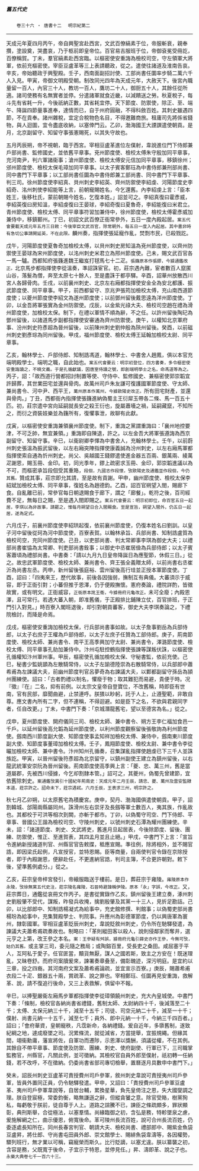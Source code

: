 

##### 舊五代史
　　`卷三十六 ‧ 唐書十二`
　`明宗紀第二`

* * *

天成元年夏四月丙午，帝自興聖宮赴西宮，文武百僚縞素于位，帝服斬衰，親奉攢，塗設奠，哭盡哀，乃于柩前即皇帝位。百官易吉服班于位，帝御袞冕受冊訖，百僚稱賀。丁未，羣官縞素赴西宮臨。以樞密使安重誨為檢校司空，守左領軍大將軍，依前充樞密使。宰臣豆盧革等三上表請聽政，從之。遣使往諸道及淮南告哀。辛亥，帝始聽政于興聖殿。壬子，西南面副招討使、工部尚書任圜率步騎二萬六千人入見。甲寅，帝御文明殿受朝。制改同光四年為天成元年，大赦天下。後宮內職量留一百人，內官三十人，教坊一百人，鷹坊二十人，御厨五十人，其餘任從所適。諸司使務有名無實者並停。分遣諸軍就食近畿，以減饋送之勞。秋夏稅子，每斗先有省耗一升，今後祇納正數，其省耗宜停。天下節度、防禦使，除正、至、端午、降誕四節量事進奉，達情而已，自于州府圓融，不得科斂百姓。其刺史雖遇四節，不在貢奉。諸州雜稅，宜定合稅物色名目，不得邀難商旅。租庸司先將係省錢物，與人迴圖，宜令盡底收納，以塞倖門云。乙卯，渤海國王大諲譔遣使朝貢。是月，北京副留守、知留守事張憲賜死，以其失守故也。

五月丙辰朔，帝不視朝，臨于西宮。宰相豆盧革進位左僕射，韋說進位門下侍郎兼戶部尚書、監修國史，並依舊平章事。兗州節度使、檢校太傅朱守殷加同平章事，充河南尹，判六軍諸衞事；滄州節度使、檢校太傅安元信加同平章事，移鎮徐州；邠州節度使、檢校太保毛璋加同平章事。以太子賓客鄭珏為中書侍郎兼刑部尚書、同中書門下平章事；以工部尚書任圜為中書侍郎兼工部尚書、同中書門下平章事、判三司。徐州節度使李紹真、貝州刺史李紹英、齊州防禦使李紹虔、河陽節度史李紹奇、洺州刺使李紹能等上言，前朝寵賜姓名，今乞還舊。內李紹虔上言：「臣本姓王，後移杜氏，蒙前朝賜今姓名，乞復本姓。」詔並可之。李紹真復曰霍彥威，李紹英復曰房知溫，李紹虔復曰王晏球，李紹奇復曰夏魯奇，李紹能復曰米君立。青州節度使、檢校太傅、同平章事符習加兼侍中，徐州節度使，檢校太傅霍彥威加兼侍中，移鎮鄆州。丁巳，初詔文武百僚正衙常參外，五日一度內殿起居。`案五代會要載天成元年五月三日敕：今後宰臣文武百官，除常朝外，每五日一度入內起居。其中書非時有急切公事請開延英，不在此限。`麟州奏，指揮使張延寵作亂，焚剽市民，已殺戮訖。

戊午，河陽節度使夏魯奇加檢校太傅，以貝州刺史房知溫為兗州節度使，以齊州防禦使王晏球為宋州節度使，以洺州刺史米君立為邢州節度使。己未，賜文武百官各一馬一驢。西都知府張籛進魏王繼岌打毬馬七十二疋。`張籛原本作張鏐，今據通鑑改正。`北京馬步都指揮使李從溫奏，準詔誅宦官。初，莊宗遇內難，宦者數百人竄匿山谷，落髮為僧，奔至太原七十餘人，至是盡誅于都亭驛。辛酉，詔華州放散西川宮人各歸骨肉。壬戌，以前襄州刺史、北京左右廂都指揮使安金全為安北都護、振武節度使、同平章事。甲子，前西都留守、京兆尹張筠加檢校太傅，充山南西道節度使；以夔州節度使李紹文為遂州節度使；以前鄧州留後戴思遠為洋州節度使。丁卯，以金吾將軍張實為金州防禦使。戊辰，以金紫光祿大夫、檢校司空趙在禮為滑州節度使，加檢校太保。制下，在禮以軍情不順為辭，不之任。以許州留後陶玘為鄧州留後，以諸道馬步副都指揮使安審通為齊州防禦使。庚午，以權知北京軍府事、汾州刺史符彥超為晉州留後，以前陳州刺史劉仲殷為陝州留後。癸酉，以前磁州刺史劉彥琮為同州留後。甲戌，福州節度使、檢校太傅王延翰加檢校太尉、同平章事。

乙亥，翰林學士、戶部侍郎、知制誥馮道，翰林學士、中書舍人趙鳳，俱以本官充端明殿學士。端明之職，自此始也。`案五代會要云：明宗初登位，四方書奏，多令樞密使安重誨讀之，不曉文義。于是孔循獻議，因唐室侍讀之號，即創端明學士之名，命馮道等為之。`丙子，詔：「故西道行營都招討制置等使、守侍中、監修國史、兼樞密使郭崇韜宜許歸葬，其世業田宅並還與骨肉。故萬州司戶朱友謙可復護國軍節度使、守太師、兼尚書令、河中尹、西平王，`萬州原本作萭州，今據歐陽史改正。`所有田宅財產，並還與骨肉。」丁丑，西都衙內指揮使張籛進納偽蜀主王衍犀玉帶各二條、馬一百五十匹。初，莊宗遣中宮向延嗣就長安之殺王衍也，旋屬蕭墻之禍，延嗣藏竄，不知所之，而衍之資裝妓樂並為籛所有，復懼事泄，故聊有此獻。

戊寅，以樞密使安重誨兼領襄州節度使。制下，重誨之黨謂重誨曰：「襄州地控要津，不可乏帥，無宜兼領。」重誨即自陳退，許之。以左金吾大將軍張遵誨為西京副留守、知留守事。辛巳，以衞尉卿李懌為中書舍人，充翰林學士。壬午，以前蔚州刺史張溫為振武留後，以左右廂突陣指揮使康義誠為汾州刺史，以左右廂馬軍都指揮使索自通為忻州刺史。尚父、吳越國王錢鏐遣使進金器五百兩、銀萬兩、綾萬疋謝恩，賜玉冊、金印。初，同光季年，鏐上疏密求玉冊、金印，郭崇韜進議以為不可，而樞密承旨段佪受其重賂，`段佪，九國志作段懷，攷歐陽史及通鑑並作段佪，今仍其舊。`贊成其事，莊宗即允其請，至是故有貢謝。甲申，幽州節度使、檢校太保李紹斌加檢校太傅、同平章事，復姓名為趙德鈞。乙酉，詔百官朔望入閤，賜廊下食。自亂離已前，常參官每日朝退賜食于廊下，謂之「廊餐」。乾符之後，百司經費不足，無每日之賜，至是遇入閤即賜之。`案五代會要云：明宗初即位，命百官五日一起居，李琪以為非故事，請罷之，惟每月朔望日合入閤賜食。至是宣旨，朔望入閤外，仍五日一起居，遂為定式。`

六月戊子，前襄州節度使李紹珙起復，依前襄州節度使，仍復本姓名曰劉訓。以皇子河中留後從珂為河中節度使，百寮表賀。以翰林承旨、兵部尚書、知制誥盧質為檢校司空，充同州節度使。己丑，以吏部尚書、判太常卿事李琪為御史大夫；以禮部尚書崔恊為太常卿、判吏部尚書銓事；以御史中丞崔居儉為兵部侍郎；以太子賓客蕭頃為禮部尚書。中書奏：「請以九月九日皇帝降誕日為應聖節，休假三日。」從之。故忠武軍節度使、檢校太師、兼尚書令、齊王張全義贈太師，以前尚書右丞崔沂為尚書左丞。丙申，新州留後張庭裕、雲州留後高行珪並正授本軍節度使。丁酉，詔曰：「四夷來王，歷代故事，前後各因強弱，撫制互有典儀。大蕃須示于威容，即于正衙引對；小蕃但推于恩澤，仍于便殿撫懷。憲府奏論，禮院詳酌，皆徵故實，或有明文。正衙威容，`正衙原本訛王衞，今據冊府元龜改正。`未可全廢；內殿恩澤，且可常行。若遇大蕃入朝，即准舊儀，于正殿排比鋪陳立仗，百官排班，于正門引入對見。」時百寮入閣班退後，却引對朝貢蕃客，御史大夫李琪奏論之，下禮院檢討，而降是命焉。

戊戌，樞密使安重誨加檢校太保，行兵部尚書事如故。以太子詹事劉岳為兵部侍郎，以太子右庶子王權為戶部侍郎，以太子左庶子任贊為工部侍郎。庚子，荊南節度使、檢校太師、兼尚書令、南平王高季興加守太尉、兼尚書令，澤潞節度使、檢校太傅、同平章事孔勍加兼侍中。汴州屯駐控鶴指揮使張諫等謀叛伏誅，以樞密使孔循權知汴州軍州事。甲辰，樞密使孔循加檢校太保、守秘書監，依前充使。己巳，秘書少監姚顗為左散騎常侍，以太子左諭德陸崇為右散騎常侍，以兵部郎中蕭希甫為左諫議大夫，前幽州節度判官呂夢奇為右諫議大夫，以鄴都副留守孫岳為頴州團練使。詔曰：「古者酌禮以制名，懼廢于物；取其難犯而易避，貴便于時。况『徵』『在』二名，抑有前例。以太宗文皇帝自登寶位，不改舊稱，時即臣有世南，官有民部，靡聞曲避，止禁連呼。朕猥以眇躬，託于人上，止遵聖範，非敢自尊。應文書內所有二字，但不連稱，不得迴避。如是臣下之名，不欲與君親同字者，任自改更。」丁未，中書門下奏：「京城潛龍舊宅，望以至德宮為名。」從之。

戊申，夏州節度使、開府儀同三司、檢校太師、兼中書令、朔方王李仁福加食邑一千戶。以延州留後高允韜為延州節度使，以利州節度觀察留後張敬詢為利州節度使。劔南西川節度副大使、知節度使事孟知祥加檢校太傅、兼侍中，劔南東川節度副大使、知節度事董璋加檢校太傅。壬子，鳳翔節度使、檢校太尉、兼中書令李從曮加檢校太師、兼中書令。汴州知州孔循奏，召集謀亂指揮使趙虔已下三千人並誅族訖。甲寅，以晉州留後符彥超為北京留守，以鎮州副使王建立為鎮州留後，以右龍武統軍安崇阮為晉州留後。荊南節度使高季興上言：「夔、忠、萬三州，舊是當道屬郡，先被西川侵據，今乞却割隸本管。」詔可之，其夔州，偽蜀先曾建節，宜依舊除刺史。`案通鑑攷異引十國紀年荊南史：天成元年二月壬辰，請忠、夔、萬州及雲安監隸本道，莊宗許之。詔命未下，莊宗遇弒。六月壬辰，王表求三州，明宗許之。`

秋七月乙卯朔，以太原舊宅為積慶宮。庚申，契丹、渤海國俱遣使朝貢。甲子，詔割韓城、郃陽兩縣屬同州。誅滑州左右崇牙及長劔等軍士數百人，夷其族，作亂故也。其都校于可洪等相次到闕，亦斬于都市。丁卯，以偽蜀守司空、門下侍郎、平章事、晉國公王諧為檢校司空、守陵州刺史，以虢州刺史石潭為耀州團練使。辛未，詔：「諸道節度、刺史、文武將吏，舊進月旦起居表，今後除節度、留後、團練、防禦使，惟正、至進賀表，其四孟月並且止絕。」甲戌，中書門下上言：「宣旨令進納新授諸道判官、州縣官官告敕牒，秪應宣賜。準往例，除將相外，並不賜官誥，即因梁氏起例，凡宣授官，並特恩賜。臣等商量，自兩使判官令錄在京除授者，即于內殿謝恩，便辭赴任，不更進納官誥，判司主簿，不合更許朝對。敕下後，望準舊例處分。」從之。

乙亥，莊宗皇帝梓宮發引，帝縗服臨送于樓前。是日，葬莊宗于雍陵。`雍陵原本作永陵，攷徐無黨五代史注，莊宗陵名雍陵，石晉時避諱稱伊陵。原本「永」字誤，今改正。`又，莊宗葬日，通鑑從哀冊文作丙子。是書從實錄作乙亥。鎮州留後王建立奏，涿州刺史劉殷肇不受代，謀叛，昨發兵收掩，擒劉殷肇及其黨一十三人，見折足勘詰。己卯，以比部郎中、知制誥楊凝式為給事中，充史館修撰、判館事；以偽蜀吏部尚書楊玢為給事中，充集賢殿學士、判院事。升應州為彰德軍節度，仍以興唐軍為寰州，隸彰國軍。宰相豆盧革貶辰州刺史，韋說貶敘州刺史，仍令所在馳驛發遣，為諫議大夫蕭希甫疏奏故也。制略曰：「革則縱田客以殺人，說則侵鄰家而奪井，選元亨之上第，改王參之本名。`案：王參疑有舛誤，據冊府元龜引薛史亦作王參，今無可攷，姑仍其舊。`或主掌三司，委元隨之務局；或陶鎔百里，受長吏之桑田。咸屈塞于平人，互阿私于愛子。任官匪當，黷貨無厭，謀人之國若斯，致主之方安在！既迷理亂，又昧卷舒。而府司案牘爰來，諫署奏章叠至，備彰醜迹，深污明庭。是宜約以三章，投之四裔。其河南府文案及蕭希甫論疏，並宜宣示百寮。」庚辰，賜蕭希甫衣段二十疋、銀器五十兩，賞疏革、說之罪也。宰相鄭珏、任圜再見安重誨，救解革、說，請不復追行後命，又三上表救解，俱留中不報。

辛巳，以捧聖嚴衞左廂馬步軍都指揮使李從璋領饒州刺史，充大內皇城使。中書門下奏：「條制，檢校官各納尚書省禮錢，舊制太師、太尉納四十千，後減落至二十千；太傅、太保元納三十千，減至十五千；司徒、司空元納二十千，減至一十千；僕射、尚書元納一十五千，減至七千；員外、郎中元納一十千，今納三千四百者。」詔曰；「會府華資，皇朝寵秩，凡霑新命，各納禮錢。爰自近年，多隳舊制，遂致紀綱之地，遽成廢墜之司。況累條流，就從減省，方當提舉，宜振規繩。但緣其間，翊衞勳庸，藩宣將佐，自軍功而遷陟，示恩澤以獎酬，須議從權，不在其例。其餘自不帶平章事、節度使及防禦、團練、刺史、使府副使、行軍已下，三司職掌監務官，州縣官，凡關此例，並可徵納。其檢校官自員外郎至僕射，祇初轉一任納錢，若不改呼，不在徵納。仍委尚書省部司專切檢舉，置曆逐月具數申中書門下。」

癸未，詔辰州刺史豆盧革可責授費州司戶參軍，敘州刺史韋說可責授夷州司戶參軍，皆員外置同正員，仍令馳驛發遣。甲申，又詔曰：「責授費州司戶參軍豆盧革、夷州司戶參軍韋說等，自居台輔，累換星華，負先皇倚注之恩，失大國燮調之理。朕自登宸極，常委鈞衡，略無謙遜之辭，但縱貪饕之意。除官受賂，樹黨狥私，每虧敬于朕前，徒自尊于人上。道路之諠騰不已，諫臣之條疏頗多，罪狀顯彰，典刑斯舉，合從極法，以塞羣情。尚緣臨御之初，含弘是務，特軫墜泉之慮，爰施解網之仁，曲示優恩，俯寬後命。革可陵州長流百姓，說可合州長流百姓，仍委逐處長知所在。同州長春宮判官、朝請大夫、檢校尚書、禮部郎中、賜紫金魚袋豆盧昇，將仕郎、守尚書屯田員外郎、崇文館學士、賜緋魚袋韋濤等，各因權勢，驟列班行，無才業以可稱，竊寵榮而斯久。比行貶謫，以塞尤違。朕以纂襲之初，含容是務，父既寬于後命，子宜示于特恩，並停見任。」昇、濤即革、說之子也。`永樂大典卷七千一百六十三。`

* * *

